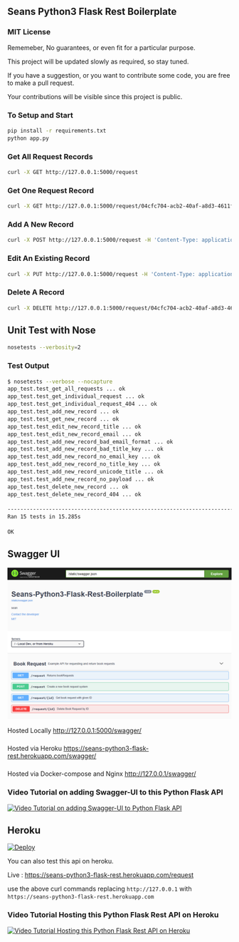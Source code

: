## Seans Python3 Flask Rest Boilerplate

### MIT License

Rememeber, No guarantees, or even fit for a particular purpose.

This project will be updated slowly as required, so stay tuned.

If you have a suggestion, or you want to contribute some code, you are free to make a pull request.

Your contributions will be visible since this project is public.

### To Setup and Start

```bash
pip install -r requirements.txt 
python app.py
```

### Get All Request Records

```bash
curl -X GET http://127.0.0.1:5000/request
```

### Get One Request Record

```bash
curl -X GET http://127.0.0.1:5000/request/04cfc704-acb2-40af-a8d3-4611fab54ada
```

### Add A New Record

```bash
curl -X POST http://127.0.0.1:5000/request -H 'Content-Type: application/json' -d '{"title":"Good & Bad Book", "email": "testuser3@test.com"}'
```

### Edit An Existing Record

```bash
curl -X PUT http://127.0.0.1:5000/request -H 'Content-Type: application/json' -d '{"title":"edited Good & Bad Book", "email": "testuser4@test.com"}'
```

### Delete A Record

```bash
curl -X DELETE http://127.0.0.1:5000/request/04cfc704-acb2-40af-a8d3-4611fab54ada
```

## Unit Test with Nose

```bash
nosetests --verbosity=2
```

### Test Output

```bash
$ nosetests --verbose --nocapture
app_test.test_get_all_requests ... ok
app_test.test_get_individual_request ... ok
app_test.test_get_individual_request_404 ... ok
app_test.test_add_new_record ... ok
app_test.test_get_new_record ... ok
app_test.test_edit_new_record_title ... ok
app_test.test_edit_new_record_email ... ok
app_test.test_add_new_record_bad_email_format ... ok
app_test.test_add_new_record_bad_title_key ... ok
app_test.test_add_new_record_no_email_key ... ok
app_test.test_add_new_record_no_title_key ... ok
app_test.test_add_new_record_unicode_title ... ok
app_test.test_add_new_record_no_payload ... ok
app_test.test_delete_new_record ... ok
app_test.test_delete_new_record_404 ... ok

------------------------------------------------------------------------------------
Ran 15 tests in 15.285s

OK
```

## Swagger UI

![swagger.png](swagger.png)

Hosted Locally
http://127.0.0.1:5000/swagger/

###

Hosted via Heroku
https://seans-python3-flask-rest.herokuapp.com/swagger/

###

Hosted via Docker-compose and Nginx
http://127.0.0.1/swagger/

### Video Tutorial on adding Swagger-UI to this Python Flask API

[![Video Tutorial on adding Swagger-UI to Python Flask API](https://img.youtube.com/vi/iZ2Tah3IxQc/0.jpg)](https://youtu.be/iZ2Tah3IxQc)

## Heroku

[![Deploy](https://www.herokucdn.com/deploy/button.svg)](
https://heroku.com/deploy?template=https://github.com/Sean-Bradley/Seans-Python3-Flask-Rest-Boilerplate)

You can also test this api on heroku.

Live : https://seans-python3-flask-rest.herokuapp.com/request

use the above curl commands replacing `http://127.0.0.1` with `https://seans-python3-flask-rest.herokuapp.com`

### Video Tutorial Hosting this Python Flask Rest API on Heroku

[![Video Tutorial Hosting this Python Flask Rest API on Heroku](https://img.youtube.com/vi/O_xEqtjh1io/0.jpg)](https://youtu.be/O_xEqtjh1io)




